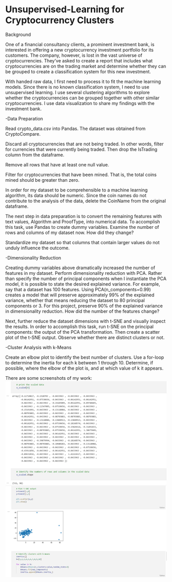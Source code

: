 # Unsupervised-Learning for Cryptocurrency Clusters


Background

One of a financial consultancy clients, a prominent investment bank, is interested in offering a new cryptocurrency investment portfolio for its customers. The company, however, is lost in the vast universe of cryptocurrencies. They’ve asked to create a report that includes what cryptocurrencies are on the trading market and determine whether they can be grouped to create a classification system for this new investment.

With handed raw data, I first need to process it to fit the machine learning models. Since there is no known classification system, I need to use unsupervised learning. I use several clustering algorithms to explore whether the cryptocurrencies can be grouped together with other similar cryptocurrencies. I use data visualization to share my findings with the investment bank.


-Data Preparation

Read crypto_data.csv into Pandas. The dataset was obtained from CryptoCompare.

Discard all cryptocurrencies that are not being traded. In other words, filter for currencies that were currently being traded. Then drop the IsTrading column from the dataframe.

Remove all rows that have at least one null value.

Filter for cryptocurrencies that have been mined. That is, the total coins mined should be greater than zero.

In order for my dataset to be comprehensible to a machine learning algorithm, its data should be numeric. Since the coin names do not contribute to the analysis of the data, delete the CoinName from the original dataframe.

The next step in data preparation is to convert the remaining features with text values, Algorithm and ProofType, into numerical data. To accomplish this task, use Pandas to create dummy variables. Examine the number of rows and columns of my dataset now. How did they change?

Standardize my dataset so that columns that contain larger values do not unduly influence the outcome.


-Dimensionality Reduction

Creating dummy variables above dramatically increased the number of features in my dataset. Perform dimensionality reduction with PCA. Rather than specify the number of principal components when I instantiate the PCA model, it is possible to state the desired explained variance. For example, say that a dataset has 100 features. Using PCA(n_components=0.99) creates a model that will preserve approximately 99% of the explained variance, whether that means reducing the dataset to 80 principal components or 3. For this project, preserve 90% of the explained variance in dimensionality reduction. How did the number of the features change?

Next, further reduce the dataset dimensions with t-SNE and visually inspect the results. In order to accomplish this task, run t-SNE on the principal components: the output of the PCA transformation. Then create a scatter plot of the t-SNE output. Observe whether there are distinct clusters or not.


-Cluster Analysis with k-Means

Create an elbow plot to identify the best number of clusters. Use a for-loop to determine the inertia for each k between 1 through 10. Determine, if possible, where the elbow of the plot is, and at which value of k it appears.

There are some screenshots of my work:
![p!](Screenshot_1.png)
![n!](Screenshot_2.png)